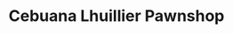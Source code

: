 ---
title: "Cebuana Lhuillier Pawnshop"
url: /las-pinas/cebuana-lhuillier-pawnshop/
shop: pawnbroker
---